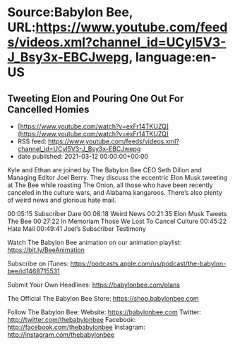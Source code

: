 # Source:Babylon Bee, URL:https://www.youtube.com/feeds/videos.xml?channel_id=UCyl5V3-J_Bsy3x-EBCJwepg, language:en-US

## Tweeting Elon and Pouring One Out For Cancelled Homies
 - [https://www.youtube.com/watch?v=exFr14TKUZQ](https://www.youtube.com/watch?v=exFr14TKUZQ)
 - RSS feed: https://www.youtube.com/feeds/videos.xml?channel_id=UCyl5V3-J_Bsy3x-EBCJwepg
 - date published: 2021-03-12 00:00:00+00:00

Kyle and Ethan are joined by The Babylon Bee CEO Seth Dillon and Managing Editor Joel Berry. They discuss the eccentric Elon Musk tweeting at The Bee while roasting The Onion, all those who have been recently canceled in the culture wars, and Alabama kangaroos. There’s also plenty of weird news and glorious hate mail.

00:05:15 Subscriber Dare
00:08:18 Weird News
00:21:35 Elon Musk Tweets The Bee
00:27:22 In Memoriam Those We Lost To Cancel Culture
00:45:22 Hate Mail
00:49:41 Joel’s Subscriber Testimony

Watch The Babylon Bee animation on our animation playlist: https://bit.ly/BeeAnimation  

Subscribe on iTunes: https://podcasts.apple.com/us/podcast/the-babylon-bee/id1468715531

Submit Your Own Headlines: https://babylonbee.com/plans

The Official The Babylon Bee Store: https://shop.babylonbee.com

Follow The Babylon Bee:
Website: https://babylonbee.com
Twitter: http://twitter.com/thebabylonbee
Facebook: http://facebook.com/thebabylonbee
Instagram: http://instagram.com/thebabylonbee

